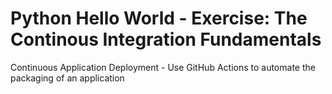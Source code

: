 # Python Hello World - Exercise: The Continous Integration Fundamentals
Continuous Application Deployment - Use GitHub Actions to automate the packaging of an application
